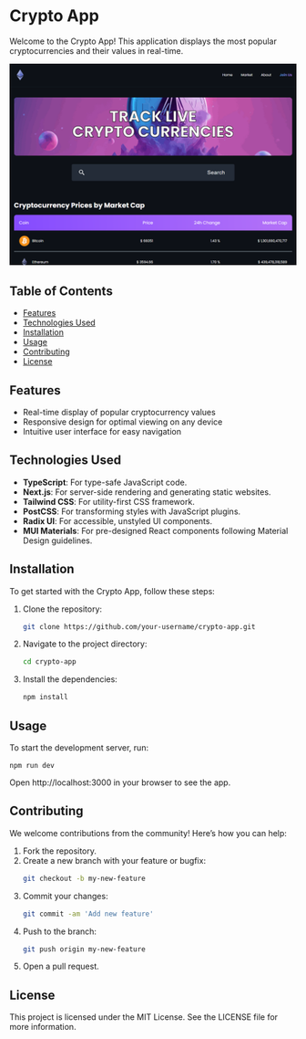 # Crypto App

Welcome to the Crypto App! This application displays the most popular cryptocurrencies and their values in real-time.

<img src="./public/crypto.png">

## Table of Contents

- [Features](#features)
- [Technologies Used](#technologies-used)
- [Installation](#installation)
- [Usage](#usage)
- [Contributing](#contributing)
- [License](#license)

## Features

- Real-time display of popular cryptocurrency values
- Responsive design for optimal viewing on any device
- Intuitive user interface for easy navigation

## Technologies Used

- **TypeScript**: For type-safe JavaScript code.
- **Next.js**: For server-side rendering and generating static websites.
- **Tailwind CSS**: For utility-first CSS framework.
- **PostCSS**: For transforming styles with JavaScript plugins.
- **Radix UI**: For accessible, unstyled UI components.
- **MUI Materials**: For pre-designed React components following Material Design guidelines.

## Installation

To get started with the Crypto App, follow these steps:

1. Clone the repository:
    ```sh
    git clone https://github.com/your-username/crypto-app.git
    ```

2. Navigate to the project directory:
    ```sh
    cd crypto-app
    ```

3. Install the dependencies:
    ```sh
    npm install
    ```

## Usage

To start the development server, run:
    
    npm run dev

Open http://localhost:3000 in your browser to see the app.

## Contributing
We welcome contributions from the community! Here’s how you can help:

1. Fork the repository.
2. Create a new branch with your feature or bugfix:
    ```sh 
    git checkout -b my-new-feature
    ```
3. Commit your changes:
    ```sh
    git commit -am 'Add new feature'
    ```
4. Push to the branch:
    ```sh
    git push origin my-new-feature
    ```
5. Open a pull request.

## License
This project is licensed under the MIT License. See the LICENSE file for more information.
